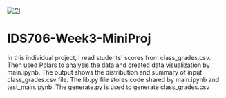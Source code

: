 [![CI](https://github.com/Jason-Guo1999/IDS706-Python-Template/actions/workflows/main.yml/badge.svg)](https://github.com/Jason-Guo1999/IDS706-Python-Template/actions/workflows/main.yml)
# IDS706-Week3-MiniProj
In this individual project, I read students' scores from class_grades.csv. Then used Polars to analysis the data and created data visualization by main.ipynb. The output shows the distribution and summary of input class_grades.csv file. The lib.py file stores code shared by main.ipynb and test_main.ipynb. The generate.py is used to generate class_grades.csv
